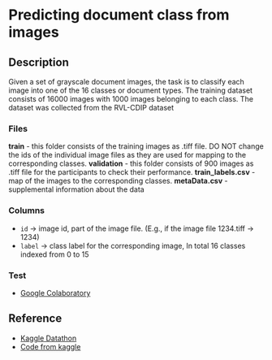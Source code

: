# Predicting document class from images

## Description
Given a set of grayscale document images, the task is to classify each image into one of the 16 classes or document types. The training dataset consists of 16000 images with 1000 images belonging to each class. The dataset was collected from the RVL-CDIP dataset

### Files
**train** - this folder consists of the training images as .tiff file. DO NOT change the ids of the individual image files as they are used for mapping to the corresponding classes.
**validation** - this folder consists of 900 images as .tiff file for the participants to check their performance.
**train_labels.csv** - map of the images to the corresponding classes.
**metaData.csv** - supplemental information about the data

### Columns
- `id` -> image id, part of the image file. (E.g., if the image file 1234.tiff -> 1234)
- `label` -> class label for the corresponding image, In total 16 classes indexed from 0 to 15

### Test
- [Google Colaboratory](https://colab.research.google.com/drive/1mLCkQZyK5hJIKIUbCDlJy-kHF8R_uyMt?usp=sharing)

## Reference
- [Kaggle Datathon](https://www.kaggle.com/competitions/datathonindoml-2022/overview)
- [Code from kaggle](https://www.kaggle.com/code/rahuldshetty/datathon)

